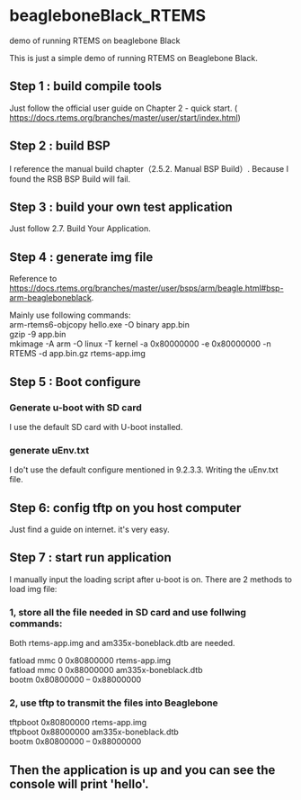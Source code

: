 # beagleboneBlack_RTEMS
demo of running RTEMS on beaglebone Black

This is just a simple demo of running RTEMS on Beaglebone Black.   

## Step 1 : build compile tools 
Just follow the official user guide on Chapter 2 - quick start. ( https://docs.rtems.org/branches/master/user/start/index.html)

## Step 2 : build BSP
I reference the manual build chapter（2.5.2. Manual BSP Build）.   Because I found the RSB BSP Build will fail.

## Step 3 : build your own test application
Just follow 2.7. Build Your Application.

## Step 4 : generate img file 
Reference to https://docs.rtems.org/branches/master/user/bsps/arm/beagle.html#bsp-arm-beagleboneblack. 

Mainly use following commands:  
arm-rtems6-objcopy hello.exe -O binary app.bin  
gzip -9 app.bin  
mkimage -A arm -O linux -T kernel -a 0x80000000 -e 0x80000000 -n RTEMS -d app.bin.gz rtems-app.img  

## Step 5 : Boot configure
  ### Generate u-boot with SD card
  I use the default SD card with U-boot installed.

  ### generate uEnv.txt
  I do't use the default configure mentioned in 9.2.3.3. Writing the uEnv.txt file.

## Step 6: config tftp on you host computer
Just find a guide on internet. it's very easy.

## Step 7 : start run application
I manually input the loading script after u-boot is on.
There are 2 methods to load img file:
  ### 1, store all the file needed in SD card and use follwing commands:

  Both rtems-app.img and am335x-boneblack.dtb are needed.

  fatload mmc 0 0x80800000 rtems-app.img  
  fatload mmc 0 0x88000000 am335x-boneblack.dtb  
   bootm 0x80800000 – 0x88000000  

  ### 2, use tftp to transmit the files into Beaglebone
  tftpboot  0x80800000 rtems-app.img  
  tftpboot 0x88000000 am335x-boneblack.dtb  
  bootm 0x80800000 – 0x88000000  

## Then the application is up and you can see the console will print 'hello'.



